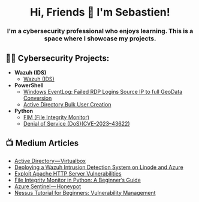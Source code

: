 <h1 align="center">Hi, Friends 👋 I'm Sebastien!</h1>
<h3 align="center">I'm a cybersecurity professional who enjoys learning. This is a space where I showcase my projects.</h3>

<h2>👨‍💻 Cybersecurity Projects:</h2>

- <b>Wazuh (IDS) </b>
  - [Wazuh (IDS)](https://github.com/sebastienwebdev/Wazuh)
- <b>PowerShell</b>
  - [Windows EventLog: Failed RDP Logins Source IP to full GeoData Conversion](https://github.com/sebastienwebdev/AzureSentinel)
  - [Active Directory Bulk User Creation](https://github.com/sebastienwebdev/ActiveDirectory)
- <b>Python</b>
  - [FIM (File Integrity Monitor)](https://github.com/sebastienwebdev/FIM)
  - [Denial of Service (DoS)(CVE-2023–43622)](https://github.com/sebastienwebdev/Vulnerability)


<h2>📺 Medium Articles</h2>

- [Active Directory — Virtualbox](https://medium.com/@sebastienwebdev/active-directory-virtualbox-016736416772)
- [Deploying a Wazuh Intrusion Detection System on Linode and Azure](https://medium.com/@sebastienwebdev/deploying-a-wazuh-intrusion-detection-system-on-linode-and-azure-59a7dbc16ac1)
- [Exploit Apache HTTP Server Vulnerabilities](https://medium.com/@sebastienwebdev/exploit-apache-http-server-vulnerabilities-a18049ee1f05)
- [File Integrity Monitor in Python: A Beginner’s Guide](https://medium.com/@sebastienwebdev/file-integrity-monitor-in-python-a-beginners-guide-fedefc9d9284)
- [Azure Sentinel — Honeypot](https://medium.com/@sebastienwebdev/azure-sentinel-honeypot-522959b7b734)
- [Nessus Tutorial for Beginners: Vulnerability Management](https://medium.com/@sebastienwebdev/nessus-tutorial-for-beginners-vulnerability-management-3f4ca4cf330f)
